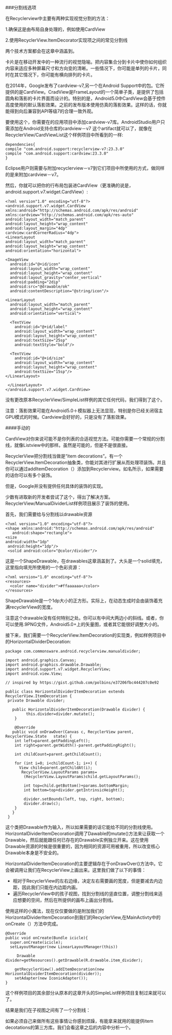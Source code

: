 ###分割线选项

在Recyclerview中主要有两种实现视觉分割的方法：

1.确保这是由布局自身处理的，例如使用CardView

2.使用RecyclerView.ItemDecorator实现项之间的常见分割线

两个技术方案都会在这章中涵盖到。

卡片是在移动开发中的一种流行的视觉隐喻。把内容集合分到卡片中使你如何组织内容来适应多种屏幕尺寸和方向变的清晰。一些情况下，你可能是单列的卡片，同时在其它情况下，你可能有横向排列的卡片。

在2014年，Google发布了cardview-v7,另一个在Android Support中的包。它所提供的是CardView。CradView是FrameLayout的一个简单子类，是提供了包括圆角和落影的卡片界面而设计的。特别的是，Android5.0中CardView会基于控件高度使用的默认落影效果。之前的发布版本使用仿真的落影效果。这样的话，你就能得到向后兼容到API等级7的合理一致外观。

要使用这个，你需要在的应用项目中添加cardview-v7库。AndroidStudio用户只需添加在Android支持仓库的cardview－v7 这个artifact就可以了，就像在RecyclerView/CardViewList这个样例项目中所看到的一样:


	dependencies{
   	compile "com.android.support:recyclerview-v7:23.3.0"
   	compile "com.android.support:cardview:23.3.0"
	}

Eclipse用户则需要与附加recyclerview－v7到它们项目中所使用的方式，做同样的是来附加cardview－v7。

然后，你就可以把你的行布局包装进CardView（更准确的说是，android.support.v7.widget.CardView）:

	<?xml version"1.0" encoding="utf-8"?>
	<android.support.v7.widget.CardView
 	xmlns:android="http://schemas.android.com/apk/res/android"
 	xmlns:cardview="http://schemas.android.com/apk/res-auto"
 	android:layout_width="match_parent"
 	android:layout_height="wrap_content"
 	android:layout_margin="4dp"
 	cardview:cardCornerRadius="4dp">
  	<LinearLayout
    android:layout_width="match_parent"
    android:layout_height="wrap_content"
    android:orientation="horizontal">

    <ImageView
      android:id="@+id/icon"
      android:layout_width="wrap_content"
      android:layout_height="wrap_content"
      android:layout_gravity="center_vertical"
      android:padding="2dip"
      android:src="@drawable/ok"
      android:contentDescription="@string/icon"/>

    <LinearLayout
      android:layout_width="match_parent"
      android:layout_height="wrap_content"
      android:orientation="vertical">

      <TextView
        android:id="@+id/label"
        android:layout_width="wrap_content"
        android:layout_height="wrap_content"
        android:textSize="25sp"
        android:textStyle="bold"/>

      <TextView
        android:id="@+id/size"
        android:layout_width="wrap_content"
        android:layout_height="wrap_content"
        android:textSize="15sp"/>
    </LinearLayout>

 	 </LinearLayout>
	</android.support.v7.widget.CardView> 

没有更改原本RecyclerView/SimpleList样例的其它任何代码，我们得到了这个。

注意：落影效果可能在Android5.0＋模拟器上无法显现，特别是你已经关闭宿主GPU模式的时候。Cardview会好好的，只是没有了落影效果。

####手动的

CardView对你来说可能不是你列表的合适视觉方法。可能你需要一个常规的分割线，就像Listview中的那样。虽然是可能的，但是不是很直接。

RecyclerView把分割线当做是“item decorations”。有一个RecyclerView.ItemDecoration抽象类，你能对其进行扩展从而处理项装饰。并且你可以通过addItemDecoration（）添加到Recyclerview。如名所示，如果需要的话你可以有多个装饰。

但是，Google并没有提供任何具体的装饰的实现。

少数有进取新的开发者尝试了这个，得出了解决方案。RecyclerView/ManualDividerList样例项目展示了装饰的使用。

首先，我们需要给与分割线以drawable资源

	<?xml version="1.0" encoding="utf-8"?>
	<shape xmlns:android:"http://schemas.android.com/apk/res/android"
       android:shape="rectangle">
	<size
   	android:width="1dp"
  	 android:height="1dp"/>  
	 <solid android:color="@color/divider"/>         


这是一个ShapeDrawable，在drawables这章涵盖到了。大头是一个solid填充，这里指向填充所使用的一个色彩资源：

	<?xml version="1.0" encoding="utf-8"?>
	<resources>
 	  <color name="divider">#ffaaaaaa</color>
	</resources>


ShapeDrawable是一个1dp大小的正方形。实际上，在动态生成时会由装饰着充满recyclerView的宽度。

注意这个drawable没有任何特别之处。你可以有中间大两边小的斜线。或者，你可以使用.9PNG文件，Android5.0+上的矢量图，或者其它能很好调整大小的。

接下来，我们需要一个RecyclerView.ItemDecoration的实现类，例如样例项目中的HorizontalDividerDecoration:

	package com.commonsware.android.recyclerview.manualdivider;

	import android.graphics.Canvas;
	import android.graphics.drawable.Drawable;
	import android.support.v7.widget.RecyclerView;
	import android.view.View;

	// inspired by https://gist.github.com/polbins/e37206fbc444207c0e92

	public class HorizontalDividerItemDecoration extends RecyclerView.ItemDecoration {
 	 private Drawable divider;

  	   public HorizontalDividerItemDecoration(Drawable divider) {
             this.divider=divider.mutate();
 	    }

     	@Override
 	   public void onDrawOver(Canvas c, RecyclerView parent, RecyclerView.State   state) {
   	    int left=parent.getPaddingLeft();
   	    int right=parent.getWidth()-parent.getPaddingRight();

   	    int childCount=parent.getChildCount();

   	    for (int i=0; i<childCount-1; i++) {
          View child=parent.getChildAt(i);
           RecyclerView.LayoutParams params=
            (RecyclerView.LayoutParams)child.getLayoutParams();

            int top=child.getBottom()+params.bottomMargin;
            int bottom=top+divider.getIntrinsicHeight();

            divider.setBounds(left, top, right, bottom);
            divider.draw(c);
   	    }
 	   }
	 }


这个类把Drawable作为输入，所以如果需要的话它能给不同的分割线使用。HorizontalDividerItemDecoration调用了Dawable的mutate()方法来让获取一个Drawable，然后就能跟任何已存在的Drawable实例独立开来。这在使用Drawable资源的时候是很重要的，因为相同的资源可用被重用，所以改变核心Drawable本身是不安全的。

HorizontalDividerItemDecoration的主要逻辑存在于onDrawOver()方法中。它会被调用让我们在RecyclerView上画出来。这里我们做了以下的事情：

* 相对于RecyclerView的左右边缘，决定左右需要画的宽度，但是要减去内边距，因此我们只能在内边距内画。
* 遍历RecyclerView中的孩子视图，找到分割线的竖直位置，调整分割线来适应想要的空间，然后在所提供的画布上画出分割线。

使用这样的小魔法，现在仅仅要做的是附加我们的HorizontalDividerItemDecoration到我们的RecyclerView,在MainActivty中的onCreate（）方法中完成。

	@Override
	public void onCreate(Bundle icicle){
   	  super.onCreate(icicle);
   	  setLayoutManager(new LinearLayoutManager(this))
     
    	 Drawable divider=getResources().getDrawable(R.drawable.item_divider);
     
     	getRecyclerView().addItemDecoration(new HorizontalDividerItemDecoration(divider));
     	setAdapter(new IconicAdapter());
	}

这个样例项目的其余部分从原本的这章开头的SimpleList样例项目复制过来就可以了。

结果是我们在子视图之间有了一个分割线：

如果必须自己来做所有这些事情让你感到烦躁，有能拿来就用的能提供item decotations的第三方库。我们会看这章之后的内容中分析一个。
